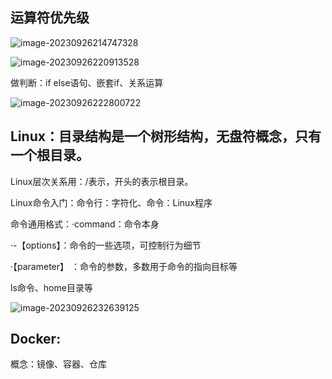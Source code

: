 ## 运算符优先级

![image-20230926214747328](C:\Users\Lenovo\AppData\Roaming\Typora\typora-user-images\image-20230926214747328.png)

![image-20230926220913528](C:\Users\Lenovo\AppData\Roaming\Typora\typora-user-images\image-20230926220913528.png)

做判断：if  else语句、嵌套if、关系运算

![image-20230926222800722](C:\Users\Lenovo\AppData\Roaming\Typora\typora-user-images\image-20230926222800722.png)

## Linux：目录结构是一个树形结构，无盘符概念，只有一个根目录。

Linux层次关系用：/表示，开头的表示根目录。

Linux命令入门：命令行：字符化、命令：Linux程序

命令通用格式：·command：命令本身

·-【options】：命令的一些选项，可控制行为细节

·【parameter】 ：命令的参数，多数用于命令的指向目标等

ls命令、home目录等

![image-20230926232639125](C:\Users\Lenovo\AppData\Roaming\Typora\typora-user-images\image-20230926232639125.png)

## Docker:

概念：镜像、容器、仓库

